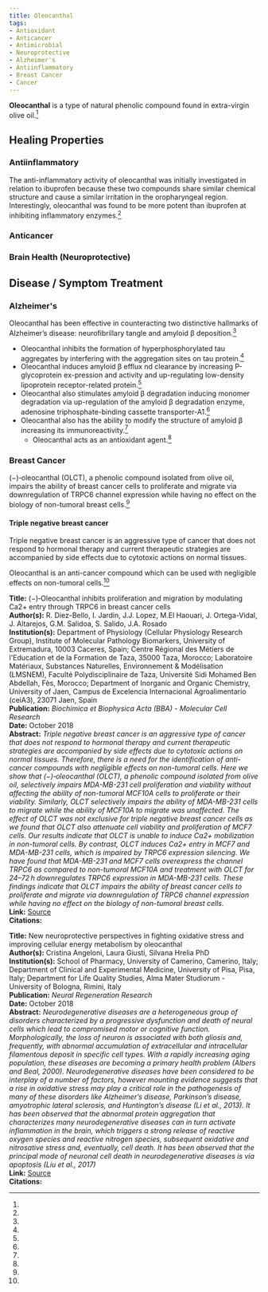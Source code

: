 ```yaml
---
title: Oleocanthal
tags:
- Antioxidant
- Anticancer
- Antimicrobial
- Neuroprotective
- Alzheimer's
- Antiinflammatory
- Breast Cancer
- Cancer
---
```

**Oleocanthal** is a type of natural phenolic compound found in extra-virgin olive oil.[^1]

## Healing Properties

### Antiinflammatory

The anti-inflammatory activity of oleocanthal was initially investigated in relation to ibuprofen because  these two compounds share similar chemical structure and cause a similar irritation in the oropharyngeal region. Interestingly, oleocanthal was found to be more potent than ibuprofen at inhibiting inflammatory enzymes.[^2]

### Anticancer

### Brain Health (Neuroprotective)

## Disease / Symptom Treatment

### Alzheimer's

Oleocanthal has been effective in counteracting two distinctive hallmarks of Alzheimer’s disease:  neurofibrillary  tangle  and  amyloid  β  deposition.[^2]

- Oleocanthal inhibits the formation of hyperphosphorylated tau aggregates by interfering with the aggregation sites on tau protein.[^2]
- Oleocanthal induces amyloid β efflux  nd clearance by increasing P-glycoprotein ex-pression and activity and up-regulating low-density lipoprotein receptor-related protein.[^2]
- Oleocanthal also stimulates amyloid β degradation inducing monomer degradation via up-regulation of the amyloid β  degradation enzyme, adenosine triphosphate-binding cassette transporter-A1.[^2]
- Oleocanthal also has the ability to modify the structure of amyloid β increasing its immunoreactivity.[^2]
    - Oleocanthal acts as an antioxidant agent.[^2]

### Breast Cancer

(−)‑oleocanthal (OLCT), a phenolic compound isolated from olive oil, impairs the ability of breast cancer cells to proliferate and migrate via downregulation of TRPC6 channel expression while having no effect on the biology of non-tumoral breast cells.[^1]

#### Triple negative breast cancer

Triple negative breast cancer is an aggressive type of cancer that does not respond to hormonal therapy and current therapeutic strategies are accompanied by side effects due to cytotoxic actions on normal tissues. 

Oleocanthal is an anti-cancer compound which can be used with negligible effects on non-tumoral cells.[^1]

[^1]:
**Title:** (−)‑Oleocanthal inhibits proliferation and migration by modulating Ca2+ entry through TRPC6 in breast cancer cells<br>**Author(s):** R. Diez-Bello, I. Jardin, J.J. Lopez, M.El Haouari, J. Ortega-Vidal, J. Altarejos, G.M. Salidoa, S. Salido, J.A. Rosado<br>**Institution(s):** Department of Physiology (Cellular Physiology Research Group), Institute of Molecular Pathology Biomarkers, University of Extremadura, 10003 Caceres, Spain; Centre Régional des Métiers de l'Education et de la Formation de Taza, 35000 Taza, Morocco; Laboratoire Matériaux, Substances Naturelles, Environnement & Modélisation (LMSNEM), Faculté Polydisciplinaire de Taza, Université Sidi Mohamed Ben Abdellah, Fès, Morocco; Department of Inorganic and Organic Chemistry, University of Jaen, Campus de Excelencia Internacional Agroalimentario (ceiA3), 23071 Jaen, Spain<br>**Publication:** <i>Biochimica et Biophysica Acta (BBA) - Molecular Cell Research</i><br>**Date:** October 2018<br>**Abstract:** <i>Triple negative breast cancer is an aggressive type of cancer that does not respond to hormonal therapy and current therapeutic strategies are accompanied by side effects due to cytotoxic actions on normal tissues. Therefore, there is a need for the identification of anti-cancer compounds with negligible effects on non-tumoral cells. Here we show that (−)‑oleocanthal (OLCT), a phenolic compound isolated from olive oil, selectively impairs MDA-MB-231 cell proliferation and viability without affecting the ability of non-tumoral MCF10A cells to proliferate or their viability. Similarly, OLCT selectively impairs the ability of MDA-MB-231 cells to migrate while the ability of MCF10A to migrate was unaffected. The effect of OLCT was not exclusive for triple negative breast cancer cells as we found that OLCT also attenuate cell viability and proliferation of MCF7 cells. Our results indicate that OLCT is unable to induce Ca2+ mobilization in non-tumoral cells. By contrast, OLCT induces Ca2+ entry in MCF7 and MDA-MB-231 cells, which is impaired by TRPC6 expression silencing. We have found that MDA-MB-231 and MCF7 cells overexpress the channel TRPC6 as compared to non-tumoral MCF10A and treatment with OLCT for 24–72 h downregulates TRPC6 expression in MDA-MB-231 cells. These findings indicate that OLCT impairs the ability of breast cancer cells to proliferate and migrate via downregulation of TRPC6 channel expression while having no effect on the biology of non-tumoral breast cells.</i><br>**Link:** [Source](https://doi.org/10.1016/j.bbamcr.2018.10.010)<br>**Citations:**   

[^2]: 
**Title:** New neuroprotective perspectives in fighting oxidative stress and improving cellular energy metabolism by oleocanthal<br>**Author(s):** Cristina Angeloni, Laura Giusti, Silvana Hrelia PhD<br>**Institution(s):**  School of Pharmacy, University of Camerino, Camerino, Italy; Department of Clinical and Experimental Medicine, University of Pisa, Pisa, Italy; Department for Life Quality Studies, Alma Mater Studiorum - University of Bologna, Rimini, Italy<br>**Publication:** <i>Neural Regeneration Research</i><br>**Date:** October 2018<br>**Abstract:** <i>Neurodegenerative diseases are a heterogeneous group of disorders characterized by a progressive dysfunction and death of neural cells which lead to compromised motor or cognitive function. Morphologically, the loss of neuron is associated with both gliosis and, frequently, with abnormal accumulation of extracellular and intracellular filamentous deposit in specific cell types. With a rapidly increasing aging population, these diseases are becoming a primary health problem (Albers and Beal, 2000). Neurodegenerative diseases have been considered to be interplay of a number of factors, however mounting evidence suggests that a rise in oxidative stress may play a critical role in the pathogenesis of many of these disorders like Alzheimer’s disease, Parkinson’s disease, amyotrophic lateral sclerosis, and Huntington’s disease (Li et al., 2013). It has been observed that the abnormal protein aggregation that characterizes many neurodegenerative diseases can in turn activate inflammation in the brain, which triggers a strong release of reactive oxygen species and reactive nitrogen species, subsequent oxidative and nitrosative stress and, eventually, cell death. It has been observed that the principal mode of neuronal cell death in neurodegenerative diseases is via apoptosis (Liu et al., 2017)</i><br>**Link:** [Source](http://www.nrronline.org/text.asp?2019/14/7/1217/251327)<br>**Citations:**

<!-- [^1]: 
**Title:** [ ]( )<br>
**Publication:** [ ]( )<br>
**Date:** <br>
**Study Type:** Animal Study, Commentary, Human Study: In Vitro - In Vivo - In Silico, Human: Case Report, Meta Analysis, Review<br>
**Author(s):** <br>
**Institution(s):** <br>
**Abstract:** <br>
[Archive Link](https://ipfs.io/ipfs/) -->